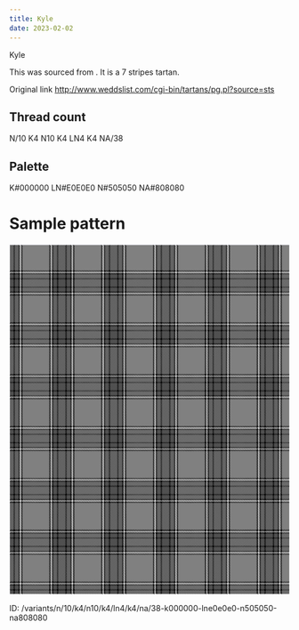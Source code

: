 ```yaml
---
title: Kyle
date: 2023-02-02
---
```

Kyle

This was sourced from <no value>.  It is a 7 stripes tartan.

Original link http://www.weddslist.com/cgi-bin/tartans/pg.pl?source=sts

## Thread count
N/10 K4 N10 K4 LN4 K4 NA/38

## Palette
K#000000 LN#E0E0E0 N#505050 NA#808080

# Sample pattern

![Tartan detail](tartan.png "N/10 K4 N10 K4 LN4 K4 NA/38 tartan")

ID: /variants/n/10/k4/n10/k4/ln4/k4/na/38-k000000-lne0e0e0-n505050-na808080